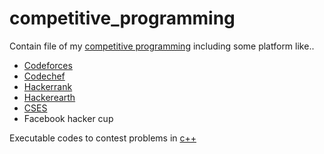 # competitive_programming
Contain file of my [competitive programming](https://en.wikipedia.org/wiki/Competitive_programming) including some platform like..
- [Codeforces](https://codeforces.com/)
- [Codechef](https://www.codechef.com/)
- [Hackerrank](https://www.hackerrank.com/)
- [Hackerearth](https://www.hackerearth.com/)
- [CSES](https://cses.fi/problemset/)
- Facebook hacker cup


Executable codes to contest problems in [c++](https://medium.com/sololearn/reasons-to-love-c-11c7c2f23d88)
